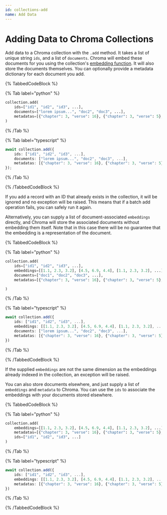 ```yaml
---
id: collections-add
name: Add Data
---
```


# Adding Data to Chroma Collections

Add data to a Chroma collection with the `.add` method. It takes a list of unique string `ids`, and a list of `documents`. Chroma will embed these documents for you using the collection's [embedding function](../embeddings/embedding-functions). It will also store the documents themselves. You can optionally provide a metadata dictionary for each document you add.

{% TabbedCodeBlock %}

{% Tab label="python" %}

```python
collection.add(
    ids=["id1", "id2", "id3", ...],
    documents=["lorem ipsum...", "doc2", "doc3", ...],
    metadatas=[{"chapter": 3, "verse": 16}, {"chapter": 3, "verse": 5}, {"chapter": 29, "verse": 11}, ...],
)
```

{% /Tab %}

{% Tab label="typescript" %}

```typescript
await collection.add({
    ids: ["id1", "id2", "id3", ...],
    documents: ["lorem ipsum...", "doc2", "doc3", ...],
    metadatas: [{"chapter": 3, "verse": 16}, {"chapter": 3, "verse": 5}, {"chapter": 29, "verse": 11}, ...],
});
```

{% /Tab %}

{% /TabbedCodeBlock %}

If you add a record with an ID that already exists in the collection, it will be ignored and no exception will be raised. This means that if a batch add operation fails, you can safely run it again.

Alternatively, you can supply a list of document-associated `embeddings` directly, and Chroma will store the associated documents without embedding them itself. Note that in this case there will be no guarantee that the embedding is a representation of the document.

{% TabbedCodeBlock %}

{% Tab label="python" %}

```python
collection.add(
    ids=["id1", "id2", "id3", ...],
    embeddings=[[1.1, 2.3, 3.2], [4.5, 6.9, 4.4], [1.1, 2.3, 3.2], ...],
    documents=["doc1", "doc2", "doc3", ...],
    metadatas=[{"chapter": 3, "verse": 16}, {"chapter": 3, "verse": 5}, {"chapter": 29, "verse": 11}, ...],

)
```

{% /Tab %}

{% Tab label="typescript" %}

```typescript
await collection.add({
    ids: ["id1", "id2", "id3", ...],
    embeddings: [[1.1, 2.3, 3.2], [4.5, 6.9, 4.4], [1.1, 2.3, 3.2], ...],
    documents: ["lorem ipsum...", "doc2", "doc3", ...],
    metadatas: [{"chapter": 3, "verse": 16}, {"chapter": 3, "verse": 5}, {"chapter": 29, "verse": 11}, ...],
})
```

{% /Tab %}

{% /TabbedCodeBlock %}

If the supplied `embeddings` are not the same dimension as the embeddings already indexed in the collection, an exception will be raised.

You can also store documents elsewhere, and just supply a list of `embeddings` and `metadata` to Chroma. You can use the `ids` to associate the embeddings with your documents stored elsewhere.

{% TabbedCodeBlock %}

{% Tab label="python" %}

```python
collection.add(
    embeddings=[[1.1, 2.3, 3.2], [4.5, 6.9, 4.4], [1.1, 2.3, 3.2], ...],
    metadatas=[{"chapter": 3, "verse": 16}, {"chapter": 3, "verse": 5}, {"chapter": 29, "verse": 11}, ...],
    ids=["id1", "id2", "id3", ...]
)
```

{% /Tab %}

{% Tab label="typescript" %}

```typescript
await collection.add({
    ids: ["id1", "id2", "id3", ...],
    embeddings: [[1.1, 2.3, 3.2], [4.5, 6.9, 4.4], [1.1, 2.3, 3.2], ...],
    metadatas: [{"chapter": 3, "verse": 16}, {"chapter": 3, "verse": 5}, {"chapter": 29, "verse": 11}, ...],
})
```

{% /Tab %}

{% /TabbedCodeBlock %}
